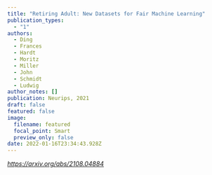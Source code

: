 ```yaml
---
title: "Retiring Adult: New Datasets for Fair Machine Learning"
publication_types:
  - "1"
authors:
  - Ding
  - Frances
  - Hardt
  - Moritz
  - Miller
  - John
  - Schmidt
  - Ludwig
author_notes: []
publication: Neurips, 2021
draft: false
featured: false
image:
  filename: featured
  focal_point: Smart
  preview_only: false
date: 2022-01-16T23:34:43.928Z
---
```

*<https://arxiv.org/abs/2108.04884>*